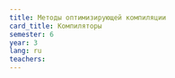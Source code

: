 ```yaml
---
title: Методы оптимизирующей компиляции
card_title: Компиляторы
semester: 6
year: 3
lang: ru
teachers:
---
```


